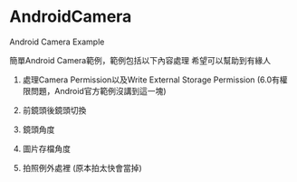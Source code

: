 # AndroidCamera
Android Camera Example

簡單Android Camera範例，範例包括以下內容處理 希望可以幫助到有緣人
1. 處理Camera Permission以及Write External Storage Permission (6.0有權限問題，Android官方範例沒講到這一塊)

2. 前鏡頭後鏡頭切換

3. 鏡頭角度

4. 圖片存檔角度

5. 拍照例外處裡 (原本拍太快會當掉)
